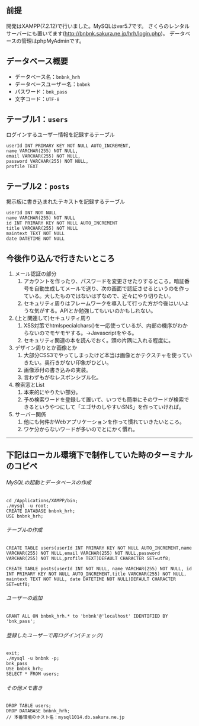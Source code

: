 ## 前提
開発はXAMPP(7.2.12)で行いました。MySQLはver5.7です。
さくらのレンタルサーバーにも置いてます(http://bnbnk.sakura.ne.jp/hrh/login.php)。
データベースの管理はphpMyAdminです。

## データベース概要
- データベース名：`bnbnk_hrh`
- データベースユーザー名：`bnbnk`
- パスワード：`bnk_pass`
- 文字コード：`UTF-8`

## テーブル1：`users`
ログインするユーザー情報を記録するテーブル

	userId INT PRIMARY KEY NOT NULL AUTO_INCREMENT,
	name VARCHAR(255) NOT NULL,
	email VARCHAR(255) NOT NULL,
	password VARCHAR(255) NOT NULL,
	profile TEXT

## テーブル2：`posts`
掲示板に書き込まれたテキストを記録するテーブル

	userId INT NOT NULL
	name VARCHAR(255) NOT NULL
	id INT PRIMARY KEY NOT NULL AUTO_INCREMENT
	title VARCHAR(255) NOT NULL
	maintext TEXT NOT NULL
	date DATETIME NOT NULL

## 今後作り込んで行きたいところ
1. メール認証の部分
	1. アカウントを作ったり、パスワードを変更させたりするところ。暗証番号を自動生成してメールで送り、次の画面で認証させるというのを作っている。大したものではないはずなので、近々にやり切りたい。
	2. セキュリティ周りはフレームワークを導入して行った方が今後はいいような気がする。APIとか勉強してもいいのかもしれない。
2. (上と関連して)セキュリティ周り
	1. XSS対策でhtmlspecialchars()を一応使っているが、内部の機序がわからないのでモヤモヤする。→Javascriptをやる。
	2. セキュリティ関連の本を読んでおく。頭の片隅に入れる程度に。
3. デザイン周りとか画像とか
	1. 大部分CSS3でやってしまったけど本当は画像とかテクスチャを使っていきたい。奥行きがない印象がひどい。
	2. 画像添付の書き込みの実装。
	3. 言わずもがなレスポンシブル化。
4. 検索窓とList
	1. 本来的にやりたい部分。
	2. 予め検索ワードを登録して置いて、いつでも簡単にそのワードが検索できるというやつにして「エゴサのしやすいSNS」を作っていければ。
5. サーバー関係
	1. 他にも何件かWebアプリケーションを作って慣れていきたいところ。
	2. ワケ分からないワードが多いのでとにかく慣れ。
***
## 下記はローカル環境下で制作していた時のターミナルのコピペ
###### MySQLの起動とデータベースの作成

	cd /Applications/XAMPP/bin;
	./mysql -u root;
	CREATE DATABASE bnbnk_hrh;
	USE bnbnk_hrh;

###### テーブルの作成

	CREATE TABLE users(userId INT PRIMARY KEY NOT NULL AUTO_INCREMENT,name VARCHAR(255) NOT NULL,email VARCHAR(255) NOT NULL,password VARCHAR(255) NOT NULL,profile TEXT)DEFAULT CHARACTER SET=utf8;

	CREATE TABLE posts(userId INT NOT NULL, name VARCHAR(255) NOT NULL, id INT PRIMARY KEY NOT NULL AUTO_INCREMENT,title VARCHAR(255) NOT NULL, maintext TEXT NOT NULL, date DATETIME NOT NULL)DEFAULT CHARACTER SET=utf8;

###### ユーザーの追加

	GRANT ALL ON bnbnk_hrh.* to 'bnbnk'@'localhost' IDENTIFIED BY 'bnk_pass';

###### 登録したユーザーで再ログイン(チェック)

	exit;
	./mysql -u bnbnk -p;
	bnk_pass
	USE bnbnk_hrh;
	SELECT * FROM users;

###### その他メモ書き

	DROP TABLE users;
	DROP DATABASE bnbnk_hrh;
	// 本番環境のホスト名：mysql1014.db.sakura.ne.jp
